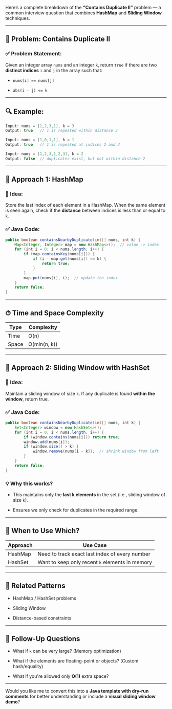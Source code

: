 Here’s a complete breakdown of the **“Contains Duplicate II”** problem — a common interview question that combines **HashMap** and **Sliding Window** techniques.

---

## 🔶 Problem: Contains Duplicate II

### ✅ Problem Statement:

Given an integer array `nums` and an integer `k`, return `true` if there are two **distinct indices** `i` and `j` in the array such that:

- `nums[i] == nums[j]`
    
- `abs(i - j) <= k`
    

---

## 🔍 Example:

```java
Input: nums = [1,2,3,1], k = 3  
Output: true   // 1 is repeated within distance 3

Input: nums = [1,0,1,1], k = 1  
Output: true   // 1 is repeated at indices 2 and 3

Input: nums = [1,2,3,1,2,3], k = 2  
Output: false  // duplicates exist, but not within distance 2
```

---

## 🔧 Approach 1: HashMap

### 🔹 Idea:

Store the last index of each element in a HashMap. When the same element is seen again, check if the **distance** between indices is less than or equal to `k`.

### ✅ Java Code:

```java
public boolean containsNearbyDuplicate(int[] nums, int k) {
    Map<Integer, Integer> map = new HashMap<>();  // value -> index
    for (int i = 0; i < nums.length; i++) {
        if (map.containsKey(nums[i])) {
            if (i - map.get(nums[i]) <= k) {
                return true;
            }
        }
        map.put(nums[i], i);  // update the index
    }
    return false;
}
```

---

## ⏱ Time and Space Complexity

|Type|Complexity|
|---|---|
|Time|O(n)|
|Space|O(min(n, k))|

---

## 🔧 Approach 2: Sliding Window with HashSet

### 🔹 Idea:

Maintain a sliding window of size `k`. If any duplicate is found **within the window**, return true.

### ✅ Java Code:

```java
public boolean containsNearbyDuplicate(int[] nums, int k) {
    Set<Integer> window = new HashSet<>();
    for (int i = 0; i < nums.length; i++) {
        if (window.contains(nums[i])) return true;
        window.add(nums[i]);
        if (window.size() > k) {
            window.remove(nums[i - k]);  // shrink window from left
        }
    }
    return false;
}
```

### 💡 Why this works?

- This maintains only the **last k elements** in the set (i.e., sliding window of size `k`).
    
- Ensures we only check for duplicates in the required range.
    

---

## 📌 When to Use Which?

|Approach|Use Case|
|---|---|
|HashMap|Need to track exact last index of every number|
|HashSet|Want to keep only recent `k` elements in memory|

---

## 🧠 Related Patterns

- HashMap / HashSet problems
    
- Sliding Window
    
- Distance-based constraints
    

---

## 🔗 Follow-Up Questions

- What if `k` can be very large? (Memory optimization)
    
- What if the elements are floating-point or objects? (Custom hash/equality)
    
- What if you're allowed only **O(1)** extra space?
    

---

Would you like me to convert this into a **Java template with dry-run comments** for better understanding or include a **visual sliding window demo**?